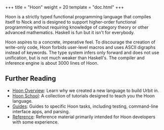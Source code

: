 +++
title = "Hoon"
weight = 20
template = "doc.html"
+++

Hoon is a strictly typed functional programming language that compiles itself
to Nock and is designed to support higher-order functional programming without
requiring knowledge of category theory or other advanced mathematics.  Haskell
is fun but it isn't for everybody.

Hoon aspires to a concrete, imperative feel.  To discourage the creation of
write-only code, Hoon forbids user-level macros and uses ASCII digraphs instead
of keywords.  The type system infers only forward and does not use unification,
but is not much weaker than Haskell's.  The compiler and inference engine is
about 3000 lines of Hoon.

## Further Reading

* [Hoon Overview](/docs/hoon/overview): Learn why we created a new language
  to build Urbit in.
* [Hoon School](/docs/hoon/hoon-school/): A collection of tutorials
  designed to teach you the Hoon language.
* [Guides](/guides/additional/hoon/): Guides to specific Hoon tasks,
including testing, command-line interface apps, and parsing.
* [Reference](/reference/hoon/): Reference material primarily
  intended for Hoon developers with some experience.

